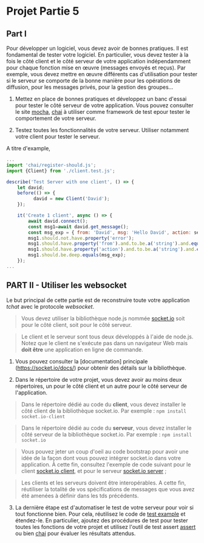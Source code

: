 # Projet Partie 5


## Part I

Pour développer un logiciel, vous devez avoir de bonnes pratiques. Il est fondamental de tester votre logiciel. En particulier, vous devez tester à la fois le côté client et le côté serveur de votre application indépendamment pour chaque fonction mise en œuvre (messages envoyés et reçus). Par exemple, vous devez mettre en œuvre différents cas d'utilisation pour tester si le serveur se comporte de la bonne manière pour les opérations de diffusion, pour les messages privés, pour la gestion des groupes...


1. Mettez en place de bonnes pratiques et développez un banc d'essai pour tester le côté serveur de votre application. Vous pouvez consulter le site [mocha](https://mochajs.org),
[chai](https://www.chaijs.com) à utiliser comme framework de test epour tester le comportement de votre serveur.

2. Testez toutes les fonctionnalités de votre serveur. Utiliser notamment votre client pour tester le serveur. 

A titre d'example,

```javascript
...
import 'chai/register-should.js';
import {Client} from './client.test.js';

describe('Test Server with one client', () => {
    let david;
    before(() => {
          david = new Client('David');
    });

    it('Create 1 client', async () => { 
        await david.connect();
        const msg1=await david.get_message();
        const msg_exp = { from: 'David', msg: 'Hello David', action: server.CONNECT};
        msg1.should.not.have.property('error');
        msg1.should.have.property('from').and.to.be.a('string').and.equals('David');
        msg1.should.have.property('action').and.to.be.a('string').and.equals(server.CONNECT);
        msg1.should.be.deep.equals(msg_exp);
    });
...
```

## PART II -  Utiliser les websocket
Le but principal de cette partie est de reconstruire toute votre application *tchat* avec le protocole *websocket*.

> Vous devez utiliser la bibliothèque node.js nommée
[socket.io](https://socket.io) soit pour le côté client, soit pour le côté serveur.

> Le client et le serveur sont tous deux développés à l'aide de node.js. Notez que le client ne s'exécute pas dans un navigateur Web mais **doit être** une application en ligne de commande.

1. Vous pouvez consulter la [documentation] principale (https://socket.io/docs/) pour obtenir des détails sur la bibliothèque.

1. Dans le répertoire de votre projet, vous devez avoir au moins deux répertoires, un pour le côté client et un autre pour le côté serveur de l'application.

> Dans le répertoire dédié au code du **client**, vous devez installer le côté client de la bibliothèque socket.io. Par exemple : ``npm install socket.io-client``

> Dans le répertoire dédié au code du **serveur**, vous devez installer le côté serveur de la bibliothèque socket.io. Par exemple : ``npm install socket.io``

> Vous pouvez jeter un coup d'oeil au code bootstrap pour avoir une idée de la façon dont vous pouvez intégrer socket.io dans votre application. 
À cette fin, consultez l'exemple de code suivant pour le client [socket.io client](websocket/client), et pour le serveur [socket.io server](websocket/server) ; 

> Les clients et les serveurs doivent être interopérables. A cette fin, réutiliser la totalité de vos spécifications de messages que vous avez été amenées à définir dans les tds précédents. 

3. La dernière étape est d'automatiser le test de votre serveur pour voir si tout fonctionne bien. Pour cela, réutilisez le code de [test example](websocket/test-server.js) et étendez-le. En particulier, ajoutez des procédures de test pour tester toutes les fonctions de votre projet et utilisez l'outil de test assert [assert](https://nodejs.org/api/assert.html) ou bien [chai](https://www.chaijs.com) pour évaluer les résultats attendus.
